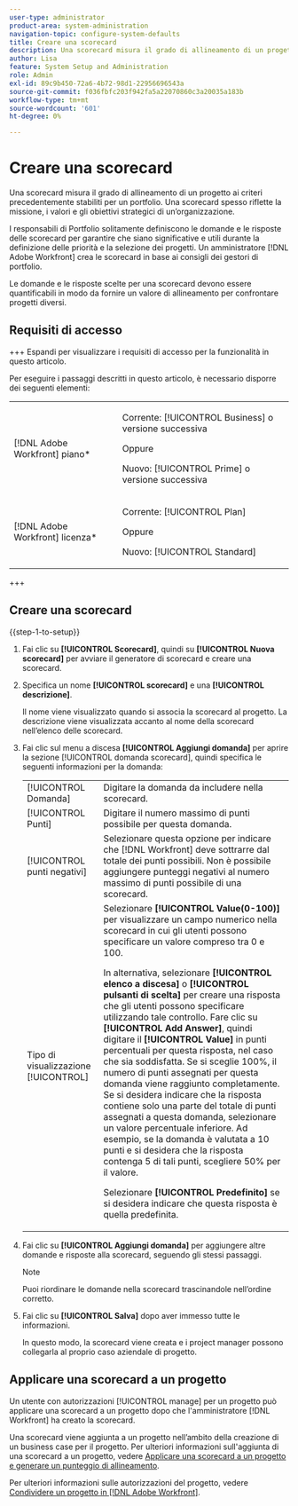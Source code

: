 ```yaml
---
user-type: administrator
product-area: system-administration
navigation-topic: configure-system-defaults
title: Creare una scorecard
description: Una scorecard misura il grado di allineamento di un progetto ai criteri precedentemente stabiliti per un portfolio. Una scorecard spesso riflette la missione, i valori e gli obiettivi strategici di un’organizzazione.I responsabili di Portfolio solitamente definiscono le domande e le risposte della scorecard per garantire che siano significative e utili durante la definizione delle priorità e la selezione del progetto. Un amministratore  [!DNL Adobe Workfront]  crea le scorecard in base ai consigli dei gestori di portfolio.
author: Lisa
feature: System Setup and Administration
role: Admin
exl-id: 89c9b450-72a6-4b72-98d1-22956696543a
source-git-commit: f036fbfc203f942fa5a22070860c3a20035a183b
workflow-type: tm+mt
source-wordcount: '601'
ht-degree: 0%

---
```


# Creare una scorecard

<!--Audited: 01/2024-->

<!--DON'T DELETE, DRAFT OR HIDE THIS ARTICLE. IT IS LINKED TO THE PRODUCT, THROUGH THE CONTEXT SENSITIVE HELP LINKS.-->

Una scorecard misura il grado di allineamento di un progetto ai criteri precedentemente stabiliti per un portfolio. Una scorecard spesso riflette la missione, i valori e gli obiettivi strategici di un’organizzazione.

I responsabili di Portfolio solitamente definiscono le domande e le risposte delle scorecard per garantire che siano significative e utili durante la definizione delle priorità e la selezione dei progetti. Un amministratore [!DNL Adobe Workfront] crea le scorecard in base ai consigli dei gestori di portfolio.

Le domande e le risposte scelte per una scorecard devono essere quantificabili in modo da fornire un valore di allineamento per confrontare progetti diversi.

## Requisiti di accesso

+++ Espandi per visualizzare i requisiti di accesso per la funzionalità in questo articolo.

Per eseguire i passaggi descritti in questo articolo, è necessario disporre dei seguenti elementi:

<table style="table-layout:auto"> 
 <col> 
 <col> 
 <tbody> 
  <tr> 
   <td role="rowheader">[!DNL Adobe Workfront] piano*</td> 
   <td> <p>Corrente: [!UICONTROL Business] o versione successiva</p> 
   Oppure
   <p>Nuovo: [!UICONTROL Prime] o versione successiva</p>
   </td> 
  </tr> 
  <tr> 
   <td role="rowheader">[!DNL Adobe Workfront] licenza*</td> 
   <td><p>Corrente: [!UICONTROL Plan]</p>
   Oppure
   <p>Nuovo: [!UICONTROL Standard]</p>
   </td> 
  </tr> 
 </tbody> 
</table>

+++

## Creare una scorecard

{{step-1-to-setup}}

1. Fai clic su **[!UICONTROL Scorecard]**, quindi su **[!UICONTROL Nuova scorecard]** per avviare il generatore di scorecard e creare una scorecard.

1. Specifica un nome **[!UICONTROL scorecard]** e una **[!UICONTROL descrizione]**.

   Il nome viene visualizzato quando si associa la scorecard al progetto. La descrizione viene visualizzata accanto al nome della scorecard nell’elenco delle scorecard.

1. Fai clic sul menu a discesa **[!UICONTROL Aggiungi domanda]** per aprire la sezione [!UICONTROL domanda scorecard], quindi specifica le seguenti informazioni per la domanda:

   <table style="table-layout:auto"> 
    <col> 
    <col> 
    <tbody> 
     <tr> 
      <td role="rowheader">[!UICONTROL Domanda]</td> 
      <td>Digitare la domanda da includere nella scorecard.</td> 
     </tr> 
     <tr> 
      <td role="rowheader">[!UICONTROL Punti]</td> 
      <td>Digitare il numero massimo di punti possibile per questa domanda.</td> 
     </tr> 
     <tr> 
      <td role="rowheader">[!UICONTROL punti negativi]</td> 
      <td>Selezionare questa opzione per indicare che [!DNL Workfront] deve sottrarre dal totale dei punti possibili. Non è possibile aggiungere punteggi negativi al numero massimo di punti possibile di una scorecard.</td> 
     </tr> 
     <tr> 
      <td role="rowheader">Tipo di visualizzazione [!UICONTROL]</td> 
      <td>Selezionare <strong>[!UICONTROL Value(0-100)]</strong> per visualizzare un campo numerico nella scorecard in cui gli utenti possono specificare un valore compreso tra 0 e 100.<p>In alternativa, selezionare <strong>[!UICONTROL elenco a discesa]</strong> o <strong>[!UICONTROL pulsanti di scelta]</strong> per creare una risposta che gli utenti possono specificare utilizzando tale controllo. Fare clic su <strong>[!UICONTROL Add Answer]</strong>, quindi digitare il <strong>[!UICONTROL Value]</strong> in punti percentuali per questa risposta, nel caso che sia soddisfatta. Se si sceglie 100%, il numero di punti assegnati per questa domanda viene raggiunto completamente. Se si desidera indicare che la risposta contiene solo una parte del totale di punti assegnati a questa domanda, selezionare un valore percentuale inferiore. Ad esempio, se la domanda è valutata a 10 punti e si desidera che la risposta contenga 5 di tali punti, scegliere 50% per il valore.</p>
      <p>Selezionare <strong>[!UICONTROL Predefinito]</strong> se si desidera indicare che questa risposta è quella predefinita.</strong></p>
     </tr> 
    </tbody> 
   </table>

1. Fai clic su **[!UICONTROL Aggiungi domanda]** per aggiungere altre domande e risposte alla scorecard, seguendo gli stessi passaggi.

   >[!NOTE]
   >
   >Puoi riordinare le domande nella scorecard trascinandole nell’ordine corretto.

1. Fai clic su **[!UICONTROL Salva]** dopo aver immesso tutte le informazioni.

   In questo modo, la scorecard viene creata e i project manager possono collegarla al proprio caso aziendale di progetto.

## Applicare una scorecard a un progetto

Un utente con autorizzazioni [!UICONTROL manage] per un progetto può applicare una scorecard a un progetto dopo che l&#39;amministratore [!DNL Workfront] ha creato la scorecard.

Una scorecard viene aggiunta a un progetto nell’ambito della creazione di un business case per il progetto. Per ulteriori informazioni sull&#39;aggiunta di una scorecard a un progetto, vedere [Applicare una scorecard a un progetto e generare un punteggio di allineamento](../../../manage-work/projects/define-a-business-case/apply-scorecard-to-project-to-generate-alignment-score.md).

Per ulteriori informazioni sulle autorizzazioni del progetto, vedere [Condividere un progetto in [!DNL Adobe Workfront]](../../../workfront-basics/grant-and-request-access-to-objects/share-a-project.md).
